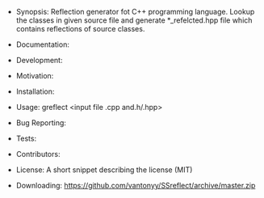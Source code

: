 - Synopsis:
  Reflection generator fot C++ programming language.
  Lookup the classes in given source file and generate *_refelcted.hpp  file which contains  reflections of source classes.
- Documentation:

- Development:

- Motivation:

- Installation:

- Usage:
greflect <input file .cpp and.h/.hpp>
- Bug Reporting:

- Tests:

- Contributors:

- License:
  A short snippet describing the license (MIT)

- Downloading:
  https://github.com/vantonyy/SSreflect/archive/master.zip
